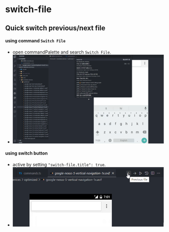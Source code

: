 # switch-file


## Quick switch previous/next file

#### using command `Switch File`
- open commandPalette and search `Switch File`.
- ![preview](images/preview.gif)

#### using switch button
- active by setting `"switch-file.title": true`.
- ![switch-button](images/switch-button.png)
